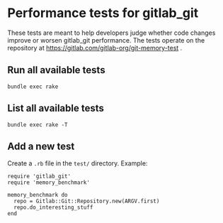 # Performance tests for gitlab_git

These tests are meant to help developers judge whether code changes improve or
worsen gitlab_git performance. The tests operate on the repository at
https://gitlab.com/gitlab-org/git-memory-test .

## Run all available tests

```
bundle exec rake
```

## List all available tests

```
bundle exec rake -T
```

## Add a new test

Create a `.rb` file in the `test/` directory. Example:

```
require 'gitlab_git'
require 'memory_benchmark'

memory_benchmark do
  repo = Gitlab::Git::Repository.new(ARGV.first)
  repo.do_interesting_stuff
end
```
